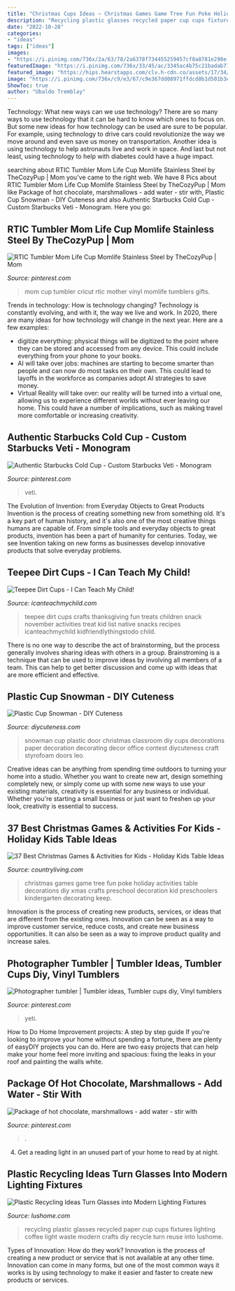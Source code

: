 ```yaml
---
title: "Christmas Cups Ideas ~ Christmas Games Game Tree Fun Poke Holiday Activities Table Decorations Diy Xmas Crafts Preschool Decoration Kid Preschoolers Kindergarten Decorating Keep"
description: "Recycling plastic glasses recycled paper cup cups fixtures lighting coffee light waste modern crafts diy recycle turn reuse into lushome"
date: "2022-10-28"
categories:
- "ideas"
tags: ["ideas"]
images:
- "https://i.pinimg.com/736x/2a/63/78/2a6378f734455259457cf8a8781e298e--snowman-soup-snowman-party.jpg"
featuredImage: "https://i.pinimg.com/736x/33/45/ac/3345ac4b75c21badab778b3fa34eb220--gifts-for-mom-mother-day-gifts.jpg"
featured_image: "https://hips.hearstapps.com/clv.h-cdn.co/assets/17/34/1503689220-poke-a-christmas-tree-game.jpg?crop=1.0xw:1xh;center,top&amp;resize=480:*"
image: "https://i.pinimg.com/736x/c9/e3/67/c9e367dd08971ffdcd8b1d501b3e106f.jpg"
ShowToc: true
author: "Ubaldo Tremblay"
---
```



Technology: What new ways can we use technology?
There are so many ways to use technology that it can be hard to know which ones to focus on. But some new ideas for how technology can be used are sure to be popular. For example, using technology to drive cars could revolutionize the way we move around and even save us money on transportation. Another idea is using technology to help astronauts live and work in space. And last but not least, using technology to help with diabetes could have a huge impact.

	

		
searching about RTIC Tumbler Mom Life Cup Momlife Stainless Steel by TheCozyPup | Mom you've came to the right web. We have 8 Pics about RTIC Tumbler Mom Life Cup Momlife Stainless Steel by TheCozyPup | Mom like Package of hot chocolate, marshmallows - add water - stir with, Plastic Cup Snowman - DIY Cuteness and also Authentic Starbucks Cold Cup - Custom Starbucks Veti - Monogram. Here you go:
		
    
## RTIC Tumbler Mom Life Cup Momlife Stainless Steel By TheCozyPup | Mom

<img loading=lazy src="https://i.pinimg.com/736x/33/45/ac/3345ac4b75c21badab778b3fa34eb220--gifts-for-mom-mother-day-gifts.jpg" onerror="this.onerror=null;this.src='https://tse2.mm.bing.net/th?id=OIP.KjO_7WkKDqAURLJqbq-EnAHaKB&amp;pid=15.1';" alt="RTIC Tumbler Mom Life Cup Momlife Stainless Steel by TheCozyPup | Mom">

_Source: pinterest.com_

>mom cup tumbler cricut rtic mother vinyl momlife tumblers gifts. 

	

Trends in technology: How is technology changing?
Technology is constantly evolving, and with it, the way we live and work. In 2020, there are many ideas for how technology will change in the next year. Here are a few examples: 
- digitize everything: physical things will be digitized to the point where they can be stored and accessed from any device. This could include everything from your phone to your books. 
- AI will take over jobs: machines are starting to become smarter than people and can now do most tasks on their own. This could lead to layoffs in the workforce as companies adopt AI strategies to save money. 
- Virtual Reality will take over: our reality will be turned into a virtual one, allowing us to experience different worlds without ever leaving our home. This could have a number of implications, such as making travel more comfortable or increasing creativity.

    
## Authentic Starbucks Cold Cup - Custom Starbucks Veti - Monogram

<img loading=lazy src="https://i.pinimg.com/736x/ff/ba/f6/ffbaf68ef7f9c1ed78c4144d74b972be.jpg" onerror="this.onerror=null;this.src='https://tse3.mm.bing.net/th?id=OIP.9wVqC6FMGyZsCGqiJSofGQHaJ3&amp;pid=15.1';" alt="Authentic Starbucks Cold Cup - Custom Starbucks Veti - Monogram">

_Source: pinterest.com_

>veti. 

	

The Evolution of Invention: from Everyday Objects to Great Products
Invention is the process of creating something new from something old. It's a key part of human history, and it's also one of the most creative things humans are capable of. From simple tools and everyday objects to great products, invention has been a part of humanity for centuries. Today, we see Invention taking on new forms as businesses develop innovative products that solve everyday problems.

    
## Teepee Dirt Cups - I Can Teach My Child!

<img loading=lazy src="https://www.icanteachmychild.com/wp-content/uploads/2015/11/Teepee-Dirt-Cups.png" onerror="this.onerror=null;this.src='https://tse4.mm.bing.net/th?id=OIP.MWweb75zEMBLFW1oAjPSjwHaLH&amp;pid=15.1';" alt="Teepee Dirt Cups - I Can Teach My Child!">

_Source: icanteachmychild.com_

>teepee dirt cups crafts thanksgiving fun treats children snack november activities treat kid list native snacks recipes icanteachmychild kidfriendlythingstodo child. 

	

There is no one way to describe the act of brainstorming, but the process generally involves sharing ideas with others in a group. Brainstroming is a technique that can be used to improve ideas by involving all members of a team. This can help to get better discussion and come up with ideas that are more efficient and effective.

    
## Plastic Cup Snowman - DIY Cuteness

<img loading=lazy src="https://diycuteness.com/wp-content/uploads/2015/10/Snowman-made-of-plastic-cup-plus-paper-snowflakes.jpg" onerror="this.onerror=null;this.src='https://tse2.mm.bing.net/th?id=OIP.mLNKjJ-jXvkIMTpuI_a0MQHaNK&amp;pid=15.1';" alt="Plastic Cup Snowman - DIY Cuteness">

_Source: diycuteness.com_

>snowman cup plastic door christmas classroom diy cups decorations paper decoration decorating decor office contest diycuteness craft styrofoam doors leo. 

	

Creative ideas can be anything from spending time outdoors to turning your home into a studio. Whether you want to create new art, design something completely new, or simply come up with some new ways to use your existing materials, creativity is essential for any business or individual. Whether you're starting a small business or just want to freshen up your look, creativity is essential to success.

    
## 37 Best Christmas Games &amp; Activities For Kids - Holiday Kids Table Ideas

<img loading=lazy src="https://hips.hearstapps.com/clv.h-cdn.co/assets/17/34/1503689220-poke-a-christmas-tree-game.jpg?crop=1.0xw:1xh;center,top&amp;resize=480:*" onerror="this.onerror=null;this.src='https://tse4.mm.bing.net/th?id=OIP.mHg4F_symj0Nv8IeCXHwlQHaLH&amp;pid=15.1';" alt="37 Best Christmas Games &amp; Activities for Kids - Holiday Kids Table Ideas">

_Source: countryliving.com_

>christmas games game tree fun poke holiday activities table decorations diy xmas crafts preschool decoration kid preschoolers kindergarten decorating keep. 

	

Innovation is the process of creating new products, services, or ideas that are different from the existing ones. Innovation can be seen as a way to improve customer service, reduce costs, and create new business opportunities. It can also be seen as a way to improve product quality and increase sales.

    
## Photographer Tumbler | Tumbler Ideas, Tumbler Cups Diy, Vinyl Tumblers

<img loading=lazy src="https://i.pinimg.com/736x/c9/e3/67/c9e367dd08971ffdcd8b1d501b3e106f.jpg" onerror="this.onerror=null;this.src='https://tse4.mm.bing.net/th?id=OIP.hvqXf5x4SRc1Ja1XPXifwQHaJ3&amp;pid=15.1';" alt="Photographer tumbler | Tumbler ideas, Tumbler cups diy, Vinyl tumblers">

_Source: pinterest.com_

>yeti. 

	

How to Do Home Improvement projects: A step by step guide
If you're looking to improve your home without spending a fortune, there are plenty of easyDIY projects you can do. Here are two easy projects that can help make your home feel more inviting and spacious: fixing the leaks in your roof and painting the walls white.

    
## Package Of Hot Chocolate, Marshmallows - Add Water - Stir With

<img loading=lazy src="https://i.pinimg.com/736x/2a/63/78/2a6378f734455259457cf8a8781e298e--snowman-soup-snowman-party.jpg" onerror="this.onerror=null;this.src='https://tse2.mm.bing.net/th?id=OIP.hA1Wrzxt_7Tf9UZ6SE9J_AHaLH&amp;pid=15.1';" alt="Package of hot chocolate, marshmallows - add water - stir with">

_Source: pinterest.com_

>. 

	

4. Get a reading light in an unused part of your home to read by at night.

    
## Plastic Recycling Ideas Turn Glasses Into Modern Lighting Fixtures

<img loading=lazy src="https://www.lushome.com/wp-content/uploads/2013/07/plastic-recycling-lighting-fixtures-glasses-6.jpg" onerror="this.onerror=null;this.src='https://tse1.mm.bing.net/th?id=OIP.Ucy43OsNnTluhvhjYy2coAHaJ4&amp;pid=15.1';" alt="Plastic Recycling Ideas Turn Glasses into Modern Lighting Fixtures">

_Source: lushome.com_

>recycling plastic glasses recycled paper cup cups fixtures lighting coffee light waste modern crafts diy recycle turn reuse into lushome. 

	

Types of Innovation: How do they work?
Innovation is the process of creating a new product or service that is not available at any other time. Innovation can come in many forms, but one of the most common ways it works is by using technology to make it easier and faster to create new products or services.

